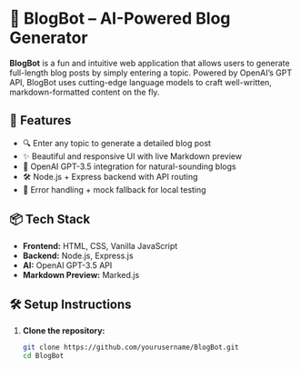 # 📝 BlogBot – AI-Powered Blog Generator

**BlogBot** is a fun and intuitive web application that allows users to generate full-length blog posts by simply entering a topic. Powered by OpenAI’s GPT API, BlogBot uses cutting-edge language models to craft well-written, markdown-formatted content on the fly.

## 🚀 Features

- 🔍 Enter any topic to generate a detailed blog post
- ✨ Beautiful and responsive UI with live Markdown preview
- 🤖 OpenAI GPT-3.5 integration for natural-sounding blogs
- 🛠️ Node.js + Express backend with API routing
- 🔁 Error handling + mock fallback for local testing

## 📦 Tech Stack

- **Frontend:** HTML, CSS, Vanilla JavaScript
- **Backend:** Node.js, Express.js
- **AI:** OpenAI GPT-3.5 API
- **Markdown Preview:** Marked.js

## 🛠️ Setup Instructions

1. **Clone the repository:**
   ```bash
   git clone https://github.com/yourusername/BlogBot.git
   cd BlogBot
